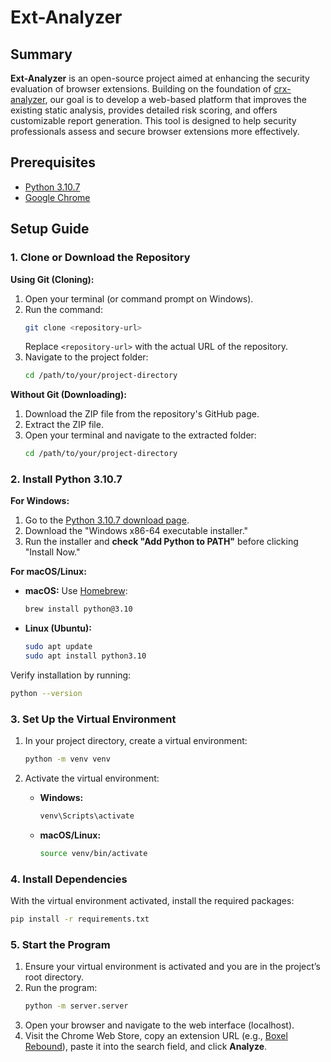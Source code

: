 # Ext-Analyzer

## Summary

**Ext-Analyzer** is an open-source project aimed at enhancing the security evaluation of browser extensions. Building on the foundation of [crx-analyzer](https://github.com/rileydakota/crx-analyzer), our goal is to develop a web-based platform that improves the existing static analysis, provides detailed risk scoring, and offers customizable report generation. This tool is designed to help security professionals assess and secure browser extensions more effectively.

## Prerequisites

- [Python 3.10.7](https://www.python.org/downloads/release/python-3107/)
- [Google Chrome](https://www.google.com/chrome/)

## Setup Guide

### 1. Clone or Download the Repository

**Using Git (Cloning):**

1. Open your terminal (or command prompt on Windows).
2. Run the command:
    ```bash
    git clone <repository-url>
    ```
   Replace `<repository-url>` with the actual URL of the repository.
3. Navigate to the project folder:
    ```bash
    cd /path/to/your/project-directory
    ```

**Without Git (Downloading):**

1. Download the ZIP file from the repository's GitHub page.
2. Extract the ZIP file.
3. Open your terminal and navigate to the extracted folder:
    ```bash
    cd /path/to/your/project-directory
    ```

### 2. Install Python 3.10.7

**For Windows:**

1. Go to the [Python 3.10.7 download page](https://www.python.org/downloads/release/python-3107/).
2. Download the "Windows x86-64 executable installer."
3. Run the installer and **check "Add Python to PATH"** before clicking "Install Now."

**For macOS/Linux:**

- **macOS:** Use [Homebrew](https://brew.sh/):
    ```bash
    brew install python@3.10
    ```
- **Linux (Ubuntu):**
    ```bash
    sudo apt update
    sudo apt install python3.10
    ```

Verify installation by running:

```bash
python --version
```

### 3. Set Up the Virtual Environment

1. In your project directory, create a virtual environment:
    ```bash
    python -m venv venv
    ```
2. Activate the virtual environment:

   - **Windows:**
        ```bash
        venv\Scripts\activate
        ```
   - **macOS/Linux:**
        ```bash
        source venv/bin/activate
        ```

### 4. Install Dependencies

With the virtual environment activated, install the required packages:

```bash
pip install -r requirements.txt
```

### 5. Start the Program

1. Ensure your virtual environment is activated and you are in the project’s root directory.
2. Run the program:
    ```bash
    python -m server.server
    ```
3. Open your browser and navigate to the web interface (localhost).
4. Visit the Chrome Web Store, copy an extension URL (e.g., [Boxel Rebound](https://chromewebstore.google.com/detail/boxel-rebound/iginnfkhmmfhlkagcmpgofnjhanpmklb)), paste it into the search field, and click **Analyze**.
